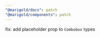 ```yaml
---
"@marigold/docs": patch
"@marigold/components": patch
---
```


fix: add placeholder prop to `Combobox` types
